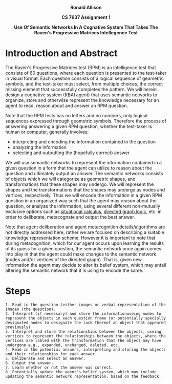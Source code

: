 <p style='text-align: center;'><b>Ronald Allison</b></p>
<p style='text-align: center;'><b>CS 7637 Assignment 1</b></p>
<p style='text-align: center;'><b>Use Of Semantic Networks In A Cognative System That Takes The Raven's Progressive Matrices Intellegence Test</b></p>


# Introduction and Abstract

The Raven's Progressive Matrices test (RPM) is an intelligence test that consists of 60 questions, where each question is presented to the test-taker in visual format.  Each question consists of a logical sequence of geometric symbols, and the test-taker must select, from multiple choices, the correct missing element that successfully completes the pattern.  We will herein design a cognative system    (KBAI agent) that uses semantic networks to organize, store and otherwise represent the knowledge necessary for an agent to read, reason about and answer an RPM question. 

Note that the RPM tests has no letters and no numbers, only logical sequences expressed through geometric symbols.  Therefore the process of answering  answering a given RPM question, whether the test-taker is human or computer, generally involves:
- interpreting and encoding the information contained in the question
- analyzing the information 
- selecting and outputting the (hopefully correct) answer

We will use semantic networks to represent the information contained in a given question in a form that the agent can utilize to reason about the question and ultimately output an answer.  The semantic networks consists of objects which we will categorize as geometric shapes, and transformations that these shapes may undergo.  We will represent the shapes and the transformations that the shapes may undergo as nodes and vertices, respectively.  Thus we will encode the information in a given RPM question in an organized way such that the agent may reason about the question, or analyze the information, using several different non-mutually exclusive options such as [situational calculus](https://en.wikipedia.org/wiki/Situation_calculus), [directed graph logic](https://en.wikipedia.org/wiki/Directed_graph), etc. in order to deliberate, metacognate and output the best answer.  

Note that agent deliberation and agent metacognition details/algorithms are not directly addressed here, rather we are focused on describing a suitable knowledge representation scheme.  However it is important to note that during metacognition, which for our agent occurs upon learning the results of its guess for a given question, the semantic network once again comes into play in that the agent could make changes to the semantic network (nodes and/or vertices of the directed graph).  That is, given new information the agent may decide to alter its belief system, which may entail altering the semantic network that it is using to encode the same.  

# Steps
	1. Read in the question (either images or verbal representation of the images (the question).
	2. Interpret (if necessary) and store the informationuseing nodes to represent the objects in each question frame (or potentially specially designated nodes to designate the lack thereof an object that appeared previously)
	3. Interpret and store the relationships between the objects, useing vertices to represent the relationships between the objects, where the vertices are labled with the transformation that the object may have undergone e.g., expanded, unchanged, deleted, etc. 
	4. Read in the potential answers, interpreting and storing the objects and their relationships for each answer.
	5. Deliberate and select an answer.
	6. Output the answer.
	7. Learn whether or not the answer was correct.
	8. Potentially update the agent's belief system, which may include updating the semantic network representation, based on the feedback.




